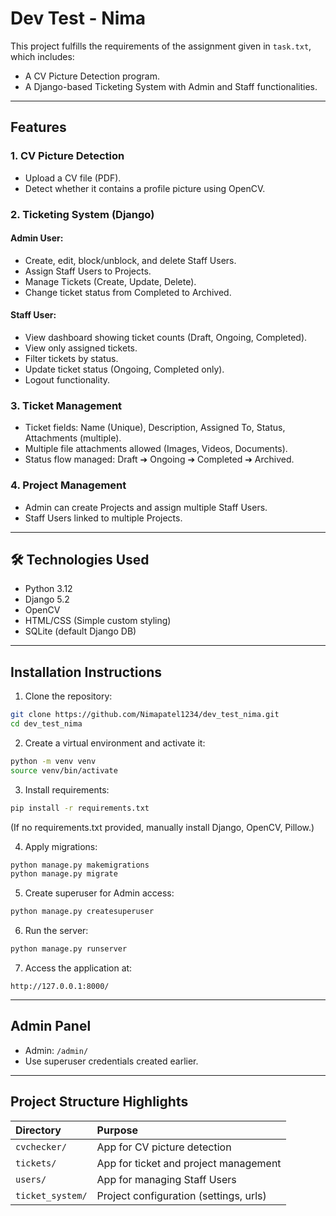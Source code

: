 
# Dev Test - Nima

This project fulfills the requirements of the assignment given in `task.txt`, which includes:
- A CV Picture Detection program.
- A Django-based Ticketing System with Admin and Staff functionalities.

---

##  Features

### 1. CV Picture Detection
- Upload a CV file (PDF).
- Detect whether it contains a profile picture using OpenCV.

### 2. Ticketing System (Django)
#### Admin User:
- Create, edit, block/unblock, and delete Staff Users.
- Assign Staff Users to Projects.
- Manage Tickets (Create, Update, Delete).
- Change ticket status from Completed to Archived.

#### Staff User:
- View dashboard showing ticket counts (Draft, Ongoing, Completed).
- View only assigned tickets.
- Filter tickets by status.
- Update ticket status (Ongoing, Completed only).
- Logout functionality.

### 3. Ticket Management
- Ticket fields: Name (Unique), Description, Assigned To, Status, Attachments (multiple).
- Multiple file attachments allowed (Images, Videos, Documents).
- Status flow managed: Draft ➔ Ongoing ➔ Completed ➔ Archived.

### 4. Project Management
- Admin can create Projects and assign multiple Staff Users.
- Staff Users linked to multiple Projects.

---

## 🛠 Technologies Used

- Python 3.12
- Django 5.2
- OpenCV
- HTML/CSS (Simple custom styling)
- SQLite (default Django DB)

---

##  Installation Instructions

1. Clone the repository:

```bash
git clone https://github.com/Nimapatel1234/dev_test_nima.git
cd dev_test_nima
```

2. Create a virtual environment and activate it:

```bash
python -m venv venv
source venv/bin/activate   
```

3. Install requirements:

```bash
pip install -r requirements.txt
```

(If no requirements.txt provided, manually install Django, OpenCV, Pillow.)

4. Apply migrations:

```bash
python manage.py makemigrations
python manage.py migrate
```

5. Create superuser for Admin access:

```bash
python manage.py createsuperuser
```

6. Run the server:

```bash
python manage.py runserver
```

7. Access the application at:

```
http://127.0.0.1:8000/
```

---

##  Admin Panel

- Admin: `/admin/`
- Use superuser credentials created earlier.

---

## Project Structure Highlights

| Directory | Purpose |
|:---|:---|
| `cvchecker/` | App for CV picture detection |
| `tickets/` | App for ticket and project management |
| `users/` | App for managing Staff Users |
| `ticket_system/` | Project configuration (settings, urls) |

